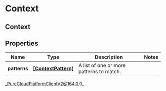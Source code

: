 # Context

## Context

## Properties

|Name | Type | Description | Notes|
|------------ | ------------- | ------------- | -------------|
| **patterns** | [**[ContextPattern]**](ContextPattern) | A list of one or more patterns to match. | |



_PureCloudPlatformClientV2@164.0.0_
